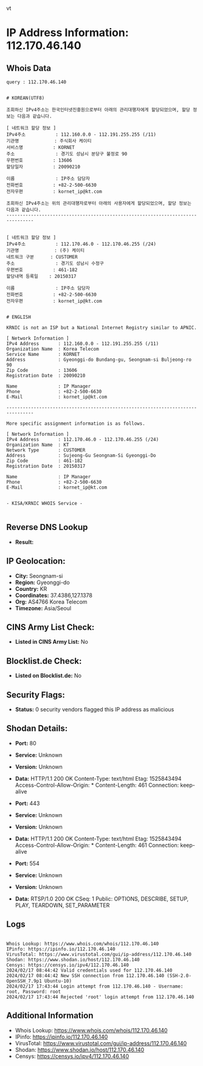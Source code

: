 vt
# IP Address Information: 112.170.46.140

## Whois Data
```
query : 112.170.46.140


# KOREAN(UTF8)

조회하신 IPv4주소는 한국인터넷진흥원으로부터 아래의 관리대행자에게 할당되었으며, 할당 정보는 다음과 같습니다.

[ 네트워크 할당 정보 ]
IPv4주소           : 112.160.0.0 - 112.191.255.255 (/11)
기관명             : 주식회사 케이티
서비스명           : KORNET
주소               : 경기도 성남시 분당구 불정로 90
우편번호           : 13606
할당일자           : 20090210

이름               : IP주소 담당자
전화번호           : +82-2-500-6630
전자우편           : kornet_ip@kt.com

조회하신 IPv4주소는 위의 관리대행자로부터 아래의 사용자에게 할당되었으며, 할당 정보는 다음과 같습니다.
--------------------------------------------------------------------------------


[ 네트워크 할당 정보 ]
IPv4주소           : 112.170.46.0 - 112.170.46.255 (/24)
기관명             : (주) 케이티
네트워크 구분      : CUSTOMER
주소               : 경기도 성남시 수정구
우편번호           : 461-182
할당내역 등록일    : 20150317

이름               : IP주소 담당자
전화번호           : +82-2-500-6630
전자우편           : kornet_ip@kt.com


# ENGLISH

KRNIC is not an ISP but a National Internet Registry similar to APNIC.

[ Network Information ]
IPv4 Address       : 112.160.0.0 - 112.191.255.255 (/11)
Organization Name  : Korea Telecom
Service Name       : KORNET
Address            : Gyeonggi-do Bundang-gu, Seongnam-si Buljeong-ro 90
Zip Code           : 13606
Registration Date  : 20090210

Name               : IP Manager
Phone              : +82-2-500-6630
E-Mail             : kornet_ip@kt.com

--------------------------------------------------------------------------------

More specific assignment information is as follows.

[ Network Information ]
IPv4 Address       : 112.170.46.0 - 112.170.46.255 (/24)
Organization Name  : KT
Network Type       : CUSTOMER
Address            : Sujeong-Gu Seongnam-Si Gyeonggi-Do
Zip Code           : 461-182
Registration Date  : 20150317

Name               : IP Manager
Phone              : +82-2-500-6630
E-Mail             : kornet_ip@kt.com


- KISA/KRNIC WHOIS Service -


```
## Reverse DNS Lookup
- **Result:** 

## IP Geolocation:
- **City:** Seongnam-si
- **Region:** Gyeonggi-do
- **Country:** KR
- **Coordinates:** 37.4386,127.1378
- **Org:** AS4766 Korea Telecom
- **Timezone:** Asia/Seoul

## CINS Army List Check:
- **Listed in CINS Army List:** 
No

## Blocklist.de Check:
- **Listed on Blocklist.de:** 
No

## Security Flags:
- **Status:** 0 security vendors flagged this IP address as malicious

## Shodan Details:
- **Port:** 80
- **Service:** Unknown
- **Version:** Unknown
- **Data:** HTTP/1.1 200 OK
Content-Type: text/html
Etag: 1525843494
Access-Control-Allow-Origin: *
Content-Length: 461
Connection: keep-alive



- **Port:** 443
- **Service:** Unknown
- **Version:** Unknown
- **Data:** HTTP/1.1 200 OK
Content-Type: text/html
Etag: 1525843494
Access-Control-Allow-Origin: *
Content-Length: 461
Connection: keep-alive



- **Port:** 554
- **Service:** Unknown
- **Version:** Unknown
- **Data:** RTSP/1.0 200 OK
CSeq: 1
Public: OPTIONS, DESCRIBE, SETUP, PLAY, TEARDOWN, SET_PARAMETER



## Logs
```

Whois Lookup: https://www.whois.com/whois/112.170.46.140
IPinfo: https://ipinfo.io/112.170.46.140
VirusTotal: https://www.virustotal.com/gui/ip-address/112.170.46.140
Shodan: https://www.shodan.io/host/112.170.46.140
Censys: https://censys.io/ipv4/112.170.46.140
2024/02/17 08:44:42 Valid credentials used for 112.170.46.140
2024/02/17 08:44:42 New SSH connection from 112.170.46.140 (SSH-2.0-OpenSSH_7.9p1 Ubuntu-10)
2024/02/17 17:43:44 Login attempt from 112.170.46.140 - Username: root, Password: root
2024/02/17 17:43:44 Rejected 'root' login attempt from 112.170.46.140

```
## Additional Information
- Whois Lookup: https://www.whois.com/whois/112.170.46.140
- IPinfo: https://ipinfo.io/112.170.46.140
- VirusTotal: https://www.virustotal.com/gui/ip-address/112.170.46.140
- Shodan: https://www.shodan.io/host/112.170.46.140
- Censys: https://censys.io/ipv4/112.170.46.140

